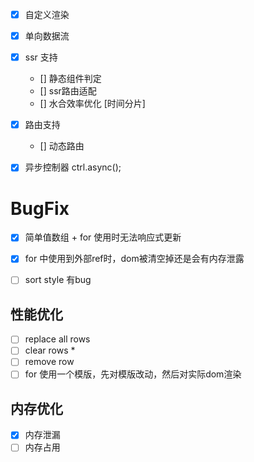 <!--
 * @Author: chenzhongsheng
 * @Date: 2025-09-06 18:16:04
 * @Description: Coding something
-->

- [x] 自定义渲染
- [x] 单向数据流
- [x] ssr 支持
  - [] 静态组件判定
  - [] ssr路由适配
  - [] 水合效率优化 [时间分片]
- [x] 路由支持
  - [] 动态路由
- [x] 异步控制器 ctrl.async();


# BugFix

- [x] 简单值数组 + for 使用时无法响应式更新
- [x] for 中使用到外部ref时，dom被清空掉还是会有内存泄露
- [ ] sort style 有bug


## 性能优化

- [ ] replace all rows
- [ ] clear rows *
- [ ] remove row
- [ ] for 使用一个模版，先对模版改动，然后对实际dom渲染

## 内存优化

- [x] 内存泄漏
- [ ] 内存占用